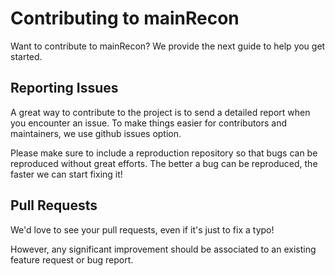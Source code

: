 # Contributing to mainRecon

Want to contribute to mainRecon? We provide the next guide to help you get started.

## Reporting Issues

A great way to contribute to the project is to send a detailed report when you encounter an issue. To make things easier for contributors and maintainers, we use github issues option.

Please make sure to include a reproduction repository so that bugs can be reproduced without great efforts. The better a bug can be reproduced, the faster we can start fixing it!

## Pull Requests

We'd love to see your pull requests, even if it's just to fix a typo!

However, any significant improvement should be associated to an existing feature request or bug report.